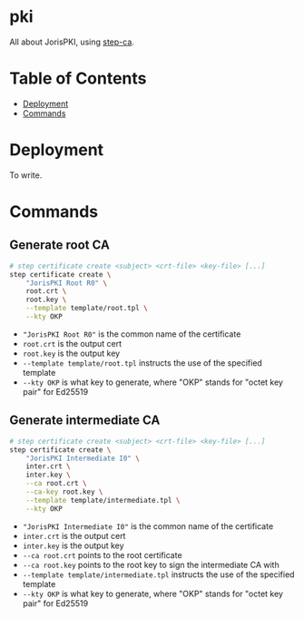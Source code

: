 # pki
All about JorisPKI, using [step-ca](https://github.com/smallstep/certificates/).

# Table of Contents

- [Deployment](#deployment)
- [Commands](#commands)

# Deployment

To write.

# Commands

## Generate root CA
```bash
# step certificate create <subject> <crt-file> <key-file> [...]
step certificate create \
    "JorisPKI Root R0" \
    root.crt \
    root.key \
    --template template/root.tpl \
    --kty OKP
```

- `"JorisPKI Root R0"` is the common name of the certificate
- `root.crt` is the output cert
- `root.key` is the output key
- `--template template/root.tpl` instructs the use of the specified template
- `--kty OKP` is what key to generate, where "OKP" stands for "octet key pair" for Ed25519

## Generate intermediate CA
```bash
# step certificate create <subject> <crt-file> <key-file> [...]
step certificate create \
    "JorisPKI Intermediate I0" \
    inter.crt \
    inter.key \
    --ca root.crt \
    --ca-key root.key \
    --template template/intermediate.tpl \
    --kty OKP
```

- `"JorisPKI Intermediate I0"` is the common name of the certificate
- `inter.crt` is the output cert
- `inter.key` is the output key
- `--ca root.crt` points to the root certificate
- `--ca root.key` points to the root key to sign the intermediate CA with
- `--template template/intermediate.tpl` instructs the use of the specified template
- `--kty OKP` is what key to generate, where "OKP" stands for "octet key pair" for Ed25519


